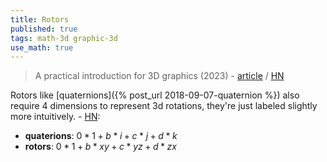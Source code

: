 ```yaml
---
title: Rotors
published: true
tags: math-3d graphic-3d
use_math: true
---
```

> A practical introduction for 3D graphics (2023) - [article](https://jacquesheunis.com/post/rotors/) / [HN](https://news.ycombinator.com/item?id=43234510)

Rotors like [quaternions]({% post_url 2018-09-07-quaternion %}) also require 4 dimensions to represent 3d rotations, they're just labeled slightly more intuitively. - [HN](https://news.ycombinator.com/item?id=43268272):

- **quaterions**: $0*1 + b*i + c*j + d*k$
- **rotors**:  $0*1 + b*xy + c*yz + d*zx$